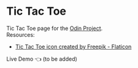 # Tic Tac Toe
Tic Tac Toe page for the [Odin Project](https://www.theodinproject.com/lessons/node-path-javascript-tic-tac-toe).<br />
Resources:
* [Tic Tac Toe icon created by Freepik - Flaticon](https://www.flaticon.com/free-icons/tic-tac-toe)

Live Demo :point_left: (to be added)